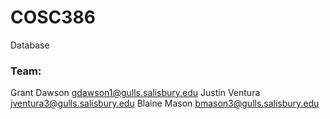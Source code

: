# COSC386

Database

### Team:

Grant Dawson gdawson1@gulls.salisbury.edu
Justin Ventura jventura3@gulls.salisbury.edu
Blaine Mason bmason3@gulls.salisbury.edu
<enter name and email>
